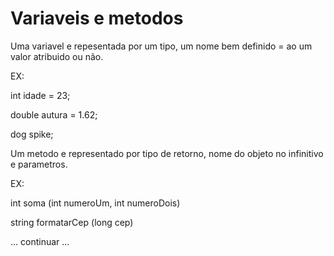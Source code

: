 # Variaveis e metodos

Uma variavel e repesentada por um tipo, um nome bem definido = ao um valor atribuido ou não.

EX:

int idade = 23;

double autura = 1.62;

dog spike;

Um metodo e representado por tipo de retorno, nome do objeto no infinitivo e parametros.

EX:

int soma (int numeroUm, int numeroDois)

string formatarCep (long cep)

... continuar ...
